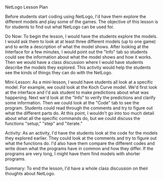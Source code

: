 NetLogo Lesson Plan

Before students start coding using NetLogo, I'd have them explore the different models and play some of the games. The objective of this lesson is for students to find out what NetLogo can be used for.

Do Now: To begin the lesson, I would have the students explore the models. I would ask them to look at at least three different models (up to one game) and to write a description of what the model shows. After looking at the Interface for a few minutes, I would point out the "Info" tab so students could see the information about what the model shows and how it works. Then we would have a class discussion where I would have students describe the models they explored. This activity would help the students see the kinds of things they can do with the NetLogo.

Mini-Lesson: As a mini-lesson, I would have students all look at a specific model. For example, we could look at the Koch Curve model. We'd first look at the interface and I'd ask student to make predictions about what was happening. Next we'd look at the "Info" to verify the predictions and clarify some information. Then we could look at the "Code" tab to see the program. Students could read through the comments and try to figure out what the different parts do. At this point, I wouldn't go into too much detail about what all the specific commands do, but we could discuss the functions "setup," "step" and "iterate."

Activity: As an activity, I'd have the students look at the code for the models they explored earlier. They could look at the comments and try to figure out what the functions do. I'd also have them compare the different codes and write down what the programs have in common and how they differ. If the programs are very long, I might have them find models with shorter programs.

Summary: To end the lesson, I'd have a whole class discussion on their thoughts about NetLogo.
